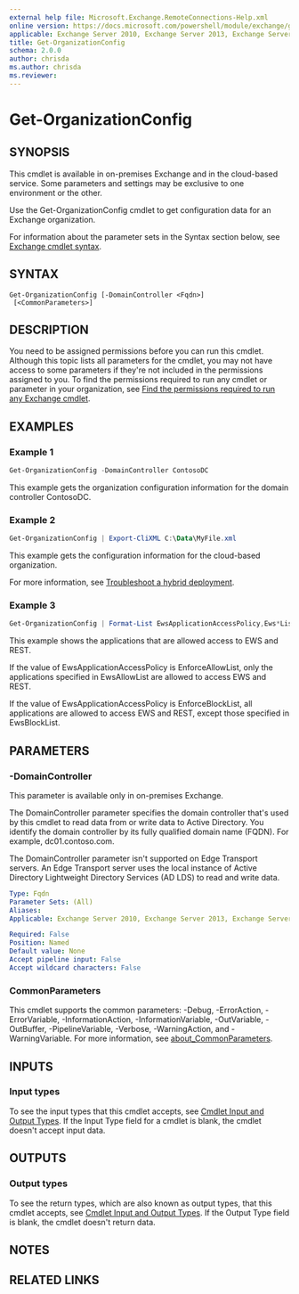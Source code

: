 ```yaml
---
external help file: Microsoft.Exchange.RemoteConnections-Help.xml
online version: https://docs.microsoft.com/powershell/module/exchange/get-organizationconfig
applicable: Exchange Server 2010, Exchange Server 2013, Exchange Server 2016, Exchange Server 2019, Exchange Online, Exchange Online Protection
title: Get-OrganizationConfig
schema: 2.0.0
author: chrisda
ms.author: chrisda
ms.reviewer:
---
```


# Get-OrganizationConfig

## SYNOPSIS
This cmdlet is available in on-premises Exchange and in the cloud-based service. Some parameters and settings may be exclusive to one environment or the other.

Use the Get-OrganizationConfig cmdlet to get configuration data for an Exchange organization.

For information about the parameter sets in the Syntax section below, see [Exchange cmdlet syntax](https://docs.microsoft.com/powershell/exchange/exchange-cmdlet-syntax).

## SYNTAX

```
Get-OrganizationConfig [-DomainController <Fqdn>]
 [<CommonParameters>]
```

## DESCRIPTION
You need to be assigned permissions before you can run this cmdlet. Although this topic lists all parameters for the cmdlet, you may not have access to some parameters if they're not included in the permissions assigned to you. To find the permissions required to run any cmdlet or parameter in your organization, see [Find the permissions required to run any Exchange cmdlet](https://docs.microsoft.com/powershell/exchange/find-exchange-cmdlet-permissions).

## EXAMPLES

### Example 1
```powershell
Get-OrganizationConfig -DomainController ContosoDC
```

This example gets the organization configuration information for the domain controller ContosoDC.

### Example 2
```powershell
Get-OrganizationConfig | Export-CliXML C:\Data\MyFile.xml
```

This example gets the configuration information for the cloud-based organization.

For more information, see [Troubleshoot a hybrid deployment](https://docs.microsoft.com/exchange/hybrid-deployment/troubleshoot-a-hybrid-deployment).

### Example 3
```powershell
Get-OrganizationConfig | Format-List EwsApplicationAccessPolicy,Ews*List
```

This example shows the applications that are allowed access to EWS and REST.

If the value of EwsApplicationAccessPolicy is EnforceAllowList, only the applications specified in EwsAllowList are allowed to access EWS and REST.

If the value of EwsApplicationAccessPolicy is EnforceBlockList, all applications are allowed to access EWS and REST, except those specified in EwsBlockList.

## PARAMETERS

### -DomainController
This parameter is available only in on-premises Exchange.

The DomainController parameter specifies the domain controller that's used by this cmdlet to read data from or write data to Active Directory. You identify the domain controller by its fully qualified domain name (FQDN). For example, dc01.contoso.com.

The DomainController parameter isn't supported on Edge Transport servers. An Edge Transport server uses the local instance of Active Directory Lightweight Directory Services (AD LDS) to read and write data.

```yaml
Type: Fqdn
Parameter Sets: (All)
Aliases:
Applicable: Exchange Server 2010, Exchange Server 2013, Exchange Server 2016, Exchange Server 2019

Required: False
Position: Named
Default value: None
Accept pipeline input: False
Accept wildcard characters: False
```

### CommonParameters
This cmdlet supports the common parameters: -Debug, -ErrorAction, -ErrorVariable, -InformationAction, -InformationVariable, -OutVariable, -OutBuffer, -PipelineVariable, -Verbose, -WarningAction, and -WarningVariable. For more information, see [about_CommonParameters](https://go.microsoft.com/fwlink/p/?LinkID=113216).

## INPUTS

### Input types
To see the input types that this cmdlet accepts, see [Cmdlet Input and Output Types](https://go.microsoft.com/fwlink/p/?LinkId=616387). If the Input Type field for a cmdlet is blank, the cmdlet doesn't accept input data.

## OUTPUTS

### Output types
To see the return types, which are also known as output types, that this cmdlet accepts, see [Cmdlet Input and Output Types](https://go.microsoft.com/fwlink/p/?LinkId=616387). If the Output Type field is blank, the cmdlet doesn't return data.

## NOTES

## RELATED LINKS
